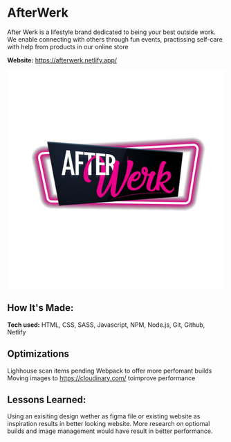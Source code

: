 
# AfterWerk
After Werk is a lifestyle brand dedicated to being your best outside work. We enable connecting with others through fun events, practissing self-care with help from products in our online store

**Website:** https://afterwerk.netlify.app/

<a target="_blank" href="https://afterwerk.netlify.app/">
    <img src="img/After_werk_logo.jpg"/>
</a>

## How It's Made:

**Tech used:** HTML, CSS, SASS, Javascript, NPM, Node.js, Git, Github, Netlify
 
## Optimizations

Lighhouse scan items pending
Webpack to offer more perfomant builds
Moving images to https://cloudinary.com/ toimprove performance

## Lessons Learned:

Using an exisiting design wether as figma file or existing website as inspiration results in better looking website.
More research on optiomal builds and image management would have result in better performance. 

